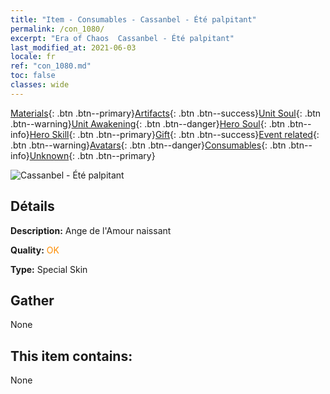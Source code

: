 ```yaml
---
title: "Item - Consumables - Cassanbel - Été palpitant"
permalink: /con_1080/
excerpt: "Era of Chaos  Cassanbel - Été palpitant"
last_modified_at: 2021-06-03
locale: fr
ref: "con_1080.md"
toc: false
classes: wide
---
```

 [Materials](/ItemsFR/){: .btn .btn--primary}[Artifacts](/ItemsFR/Artifacts/){: .btn .btn--success}[Unit Soul](/ItemsFR/UnitSoul/){: .btn .btn--warning}[Unit Awakening](/ItemsFR/UnitAwakening/){: .btn .btn--danger}[Hero Soul](/ItemsFR/HeroSoul/){: .btn .btn--info}[Hero Skill](/ItemsFR/HeroSkill/){: .btn .btn--primary}[Gift](/ItemsFR/Gift/){: .btn .btn--success}[Event related](/ItemsFR/Events/){: .btn .btn--warning}[Avatars](/ItemsFR/Avatars/){: .btn .btn--danger}[Consumables](/ItemsFR/Consumables/){: .btn .btn--info}[Unknown](/ItemsFR/Unknown/){: .btn .btn--primary}

 ![Cassanbel - Été palpitant](/images/h/h_Cassanbel5.jpg)

## Détails
 **Description:** Ange de l'Amour naissant

 **Quality:** <span style="color: #FF8C00">OK</span>

 **Type:** Special Skin

## Gather

  None

## This item contains:

  None

